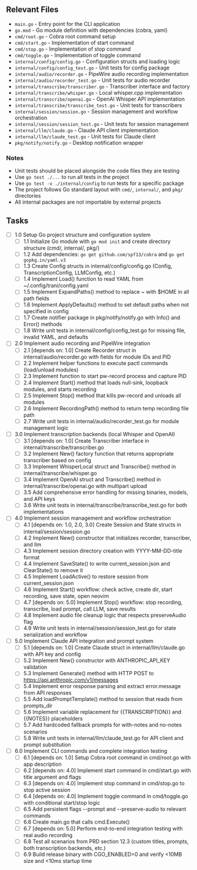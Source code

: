 ## Relevant Files

- `main.go` - Entry point for the CLI application
- `go.mod` - Go module definition with dependencies (cobra, yaml)
- `cmd/root.go` - Cobra root command setup
- `cmd/start.go` - Implementation of start command
- `cmd/stop.go` - Implementation of stop command
- `cmd/toggle.go` - Implementation of toggle command
- `internal/config/config.go` - Configuration structs and loading logic
- `internal/config/config_test.go` - Unit tests for config package
- `internal/audio/recorder.go` - PipeWire audio recording implementation
- `internal/audio/recorder_test.go` - Unit tests for audio recorder
- `internal/transcribe/transcriber.go` - Transcriber interface and factory
- `internal/transcribe/whisper.go` - Local whisper.cpp implementation
- `internal/transcribe/openai.go` - OpenAI Whisper API implementation
- `internal/transcribe/transcribe_test.go` - Unit tests for transcribers
- `internal/session/session.go` - Session management and workflow orchestration
- `internal/session/session_test.go` - Unit tests for session management
- `internal/llm/claude.go` - Claude API client implementation
- `internal/llm/claude_test.go` - Unit tests for Claude client
- `pkg/notify/notify.go` - Desktop notification wrapper

### Notes

- Unit tests should be placed alongside the code files they are testing
- Use `go test ./...` to run all tests in the project
- Use `go test -v ./internal/config` to run tests for a specific package
- The project follows Go standard layout with `cmd/`, `internal/`, and `pkg/` directories
- All internal packages are not importable by external projects

## Tasks

- [ ] 1.0 Setup Go project structure and configuration system
  - [ ] 1.1 Initialize Go module with `go mod init` and create directory structure (cmd/, internal/, pkg/)
  - [ ] 1.2 Add dependencies: `go get github.com/spf13/cobra` and `go get gopkg.in/yaml.v3`
  - [ ] 1.3 Create Config structs in internal/config/config.go (Config, TranscriptionConfig, LLMConfig, etc.)
  - [ ] 1.4 Implement Load() function to read YAML from ~/.config/trani/config.yaml
  - [ ] 1.5 Implement ExpandPaths() method to replace ~ with $HOME in all path fields
  - [ ] 1.6 Implement ApplyDefaults() method to set default paths when not specified in config
  - [ ] 1.7 Create notifier package in pkg/notify/notify.go with Info() and Error() methods
  - [ ] 1.8 Write unit tests in internal/config/config_test.go for missing file, invalid YAML, and defaults

- [ ] 2.0 Implement audio recording and PipeWire integration
  - [ ] 2.1 [depends on: 1.0] Create Recorder struct in internal/audio/recorder.go with fields for module IDs and PID
  - [ ] 2.2 Implement helper functions to execute pactl commands (load/unload modules)
  - [ ] 2.3 Implement function to start pw-record process and capture PID
  - [ ] 2.4 Implement Start() method that loads null-sink, loopback modules, and starts recording
  - [ ] 2.5 Implement Stop() method that kills pw-record and unloads all modules
  - [ ] 2.6 Implement RecordingPath() method to return temp recording file path
  - [ ] 2.7 Write unit tests in internal/audio/recorder_test.go for module management logic

- [ ] 3.0 Implement transcription backends (local Whisper and OpenAI)
  - [ ] 3.1 [depends on: 1.0] Create Transcriber interface in internal/transcribe/transcriber.go
  - [ ] 3.2 Implement New() factory function that returns appropriate transcriber based on config
  - [ ] 3.3 Implement WhisperLocal struct and Transcribe() method in internal/transcribe/whisper.go
  - [ ] 3.4 Implement OpenAI struct and Transcribe() method in internal/transcribe/openai.go with multipart upload
  - [ ] 3.5 Add comprehensive error handling for missing binaries, models, and API keys
  - [ ] 3.6 Write unit tests in internal/transcribe/transcribe_test.go for both implementations

- [ ] 4.0 Implement session management and workflow orchestration
  - [ ] 4.1 [depends on: 1.0, 2.0, 3.0] Create Session and State structs in internal/session/session.go
  - [ ] 4.2 Implement New() constructor that initializes recorder, transcriber, and llm
  - [ ] 4.3 Implement session directory creation with YYYY-MM-DD-title format
  - [ ] 4.4 Implement SaveState() to write current_session.json and ClearState() to remove it
  - [ ] 4.5 Implement LoadActive() to restore session from current_session.json
  - [ ] 4.6 Implement Start() workflow: check active, create dir, start recording, save state, open neovim
  - [ ] 4.7 [depends on: 5.0] Implement Stop() workflow: stop recording, transcribe, load prompt, call LLM, save results
  - [ ] 4.8 Implement audio file cleanup logic that respects preserveAudio flag
  - [ ] 4.9 Write unit tests in internal/session/session_test.go for state serialization and workflow

- [ ] 5.0 Implement Claude API integration and prompt system
  - [ ] 5.1 [depends on: 1.0] Create Claude struct in internal/llm/claude.go with API key and config
  - [ ] 5.2 Implement New() constructor with ANTHROPIC_API_KEY validation
  - [ ] 5.3 Implement Generate() method with HTTP POST to https://api.anthropic.com/v1/messages
  - [ ] 5.4 Implement error response parsing and extract error.message from API responses
  - [ ] 5.5 Add loadPromptTemplate() method to session that reads from prompts_dir
  - [ ] 5.6 Implement variable replacement for {{TRANSCRIPTION}} and {{NOTES}} placeholders
  - [ ] 5.7 Add hardcoded fallback prompts for with-notes and no-notes scenarios
  - [ ] 5.8 Write unit tests in internal/llm/claude_test.go for API client and prompt substitution

- [ ] 6.0 Implement CLI commands and complete integration testing
  - [ ] 6.1 [depends on: 1.0] Setup Cobra root command in cmd/root.go with app description
  - [ ] 6.2 [depends on: 4.0] Implement start command in cmd/start.go with title argument and flags
  - [ ] 6.3 [depends on: 4.0] Implement stop command in cmd/stop.go to stop active session
  - [ ] 6.4 [depends on: 4.0] Implement toggle command in cmd/toggle.go with conditional start/stop logic
  - [ ] 6.5 Add persistent flags --prompt and --preserve-audio to relevant commands
  - [ ] 6.6 Create main.go that calls cmd.Execute()
  - [ ] 6.7 [depends on: 5.0] Perform end-to-end integration testing with real audio recording
  - [ ] 6.8 Test all scenarios from PRD section 12.3 (custom titles, prompts, both transcription backends, etc.)
  - [ ] 6.9 Build release binary with CGO_ENABLED=0 and verify <10MB size and <10ms startup time
